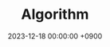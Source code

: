 ---
layout  : category
title   : Algorithm
summary : 
date    : 2023-12-18 00:00:00 +0900
updated : 2023-12-18 00:00:00 +0900
tag     : level-1 category
toc     : true
public  : true
comment : false
parent  : [[/index]]
latex   : false
---